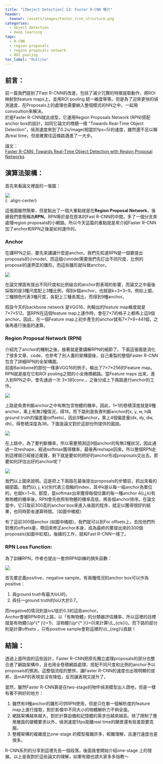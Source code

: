 ```yaml
---
title: "[Obeject Detection] S3: Faster R-CNN 簡介"
header:
  teaser: /assets/images/Faster_rcnn_structure.png
categories:
  - object detection
  - deep learning
tags:
  - R-CNN
  - region proposals
  - region proposals network
  - ROI pooling
toc_label: "Outline"
---
```


## 前言：  
前一篇我們提到了Fast R-CNN的改進，包括了減少冗贅的特徵提取動作，將ROI映射到feature maps上，並用ROI pooling 統一維度等等。但是為了迎來更快的偵測速度，在Proposals上的處理也需要納入整個模式的NN之中，一起用convoultion來解決。  
於是Faster R-CNN就此成型，它運用Region Proposals Network (RPN)搭配anchor box的設計，如同它論文的標題一樣 "Towards Real-Time Object Detection"，偵測速度來到了0.2s/image(相當於fps=5)的速度，雖然還不足以稱為real time，但是確實往這條路邁進了一大步。  

論文：  
[Faster R-CNN: Towards Real-Time Object Detection with Region Proposal Networks](https://arxiv.org/abs/1506.01497)  


## 演算法架構：
首先來看論文裡面的一張圖：  

![](/assets/images/faster-r-cnn-paper01.png)  
{: .align-center}

這張圖雖然簡單，但是點出了一個大重點就是在**Region Proposal Network**，後續我們會簡稱為**RPN**。RPN等於是在原本的Fast R-CNN的中間，多了一個分支來處理region proposals的小網路。所以今天這篇的重點就是來介紹Faster R-CNN加了anchor和RPN之後是如何運作的。  

### Anchor
在講RPN之前，要先來講講什麼是anchor。我們先知道RPN是一個要提出proposals的小model，而這個小model需要我們先訂出不同尺度、比例的proposal的邊界匡的雛形。而這些雛形就叫做anchor。  

![](/assets/images/anchor_box.png)  

在論文裡面有提出不同尺度和比例組合的anchor對表現的影響，而論文之中最後採取的是3種尺度配上3種比例，得到k個anchor，也就是k=3×3=9。例如上圖，三種顏色代表3種尺度，各配上三種長寬比，而得到9種anchor。  

假設今天的backbone network 是VGG16，則輸出的feature map維度就是7×7×512。當RPN在這個feature map上運作時，會在7×7的格子上都佈上這9個anchor。因此，在一個Feature map上初步產生的anchor就有7×7×9=441個，之後再進行後面的運算。  

### Region Proposal Network (RPN)
介紹完了anchor的機制之後，接著就是要講解RPN的細節了。下面這張圖是消化了很多文章、code、也參考了別人畫的架構圖後，自己重製的整個Faster R-CNN包含了詳細RPN的全架構圖。  
前面Backbone的部份一樣承VGG16的例子，輸出了7×7×256的Feature map。RPN就是接在它和ROI pooling之間的小全捲積網路。當Feature maps 出來，進入到RPN之中，會先通過一次 3×3的conv.，之後分成上下兩路進行anchor的工作。  

![](/assets/images/Faster_rcnn_structure.png)  

上路是負責判斷anchor之中有無包含物體的機率，因此，1×1的卷積深度就是9種anchor，乘上有無2種情況，得18。而下路則是負責判斷anchor的x, y, w, h與ground truth的偏差量(offsets)，因此9種anchor，乘上4個偏差量(dx, dy, dw, dh)，得卷積深度為36。下圖是論文對於這部份所提供的圖說。  

![](/assets/images/faster-r-cnn-paper02.png)  

在上路中，為了要判斷機率，所以需要預測這9個anchor的有無2種狀況，因此通過一次reshape，經過softmax獲得機率，最後再reshape回來。所以整個RPN走到這裡就已經接近尾聲，剩下就是要如何把好的anchor形成proposals交出去。那要如何評估出好的anchor呢？

![](/assets/images/RPN_two_line.png)  

我們以上圖來說明。這是把上下兩路在最後提出proposals的步驟前，抓出來看的細部圖。我們以i, j, k分別代表三個軸的index，其中k是以每一組anchor為單位的，也就k=1~9。那麼，當softmax出來獲得每個位置的每一種anchor A(i,j,k)有無物體的機率後，RPN會先依照有物體的機率高低，將各個anchor排序。在論文當中，它只取前300高的anchor box來進入後面的程序，就足以獲得很好的結果，也同時節省運算時間。（如圖中橘框）  

有了這前300個anchor (如圖中橘框)，我們就可以到For offsets上，去找他們所對應的offsets量，帶回來修正anchor本身，成為最終的要提出來的300個proposals(如圖中紅框)。後續的工作，就和Fast R-CNN一樣了。  

### RPN Loss Function:
為了訓練RPN，作者也提出一套供RPN訓練的損失函數：  

![](/assets/images/faster-r-cnn-paper03.png)  

首先要定義positive、negative sample。有兩種情況的anchor box可以作為positive：  
1. 與ground truth有最大IoU的。
2. 與任一ground truth的IoU大於0.7。  

而negative的情況則是IoU低於0.3的這些anchor。  
Anchor會被RPN中的上路，以「有無物體」的分類器評估機率，所以這裡的目標就是有物體(\\(p^{* }\\)=1)、沒物體(\\(p^{* }\\)=0)來計算\\(L_{cls}\\)。而下路的部分則是計算offsets ，只有positive sample會對這裡的\\(L_{reg}\\)貢獻！  


## 結論：
透過上面所說的這些設計，Faster R-CNN把原先獨立處理proposals的部分也整合進了網路架構中，且也用全卷積網路處理，搭配不同尺度和比例的anchor予以proposals的預測。這整個流程的整併，讓Faster R-CNN的速度也出現明顯的提昇，且mAP的表現並沒有降低，反而讓表現又提升了。  

當然，雖然Faster R-CNN算是在two-stage的物件偵測模型出人頭地，但是一樣有著不夠好的地方：  
1. 雖然有9種anchor的雛形可供RPN使用，但是只在單一個解析度的feature map上進行提取，對於影像中不同大小的物體解析力不夠全面。
2. 網路架構越來越大，對於計算設備和記憶體的需求也越來越高。除了限制了應用層面的硬體要求以外，偵測速度5fps距離real time的願景還有些差距要克服。
3. 整體架構的複雜度比one-stage 的模型複雜許多，較難理解，且運行速度也差很多。  

R-CNN系列的分享到這裡先告一個段落，後面我會開始介紹one-stage 上的發展。以上是我對於這些論文的理解，如果有錯也請大家多多指教～